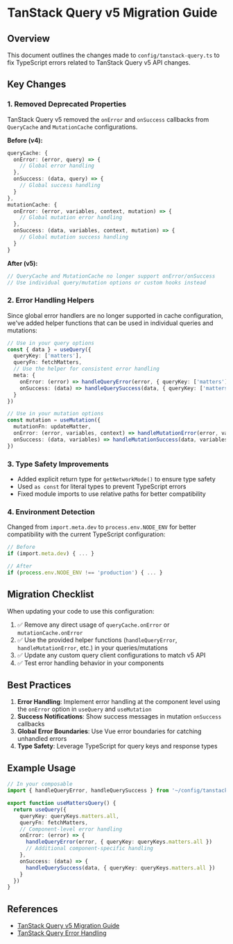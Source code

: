 # TanStack Query v5 Migration Guide

## Overview

This document outlines the changes made to `config/tanstack-query.ts` to fix TypeScript errors related to TanStack Query v5 API changes.

## Key Changes

### 1. Removed Deprecated Properties

TanStack Query v5 removed the `onError` and `onSuccess` callbacks from `QueryCache` and `MutationCache` configurations. 

**Before (v4):**
```typescript
queryCache: {
  onError: (error, query) => {
    // Global error handling
  },
  onSuccess: (data, query) => {
    // Global success handling
  }
},
mutationCache: {
  onError: (error, variables, context, mutation) => {
    // Global mutation error handling
  },
  onSuccess: (data, variables, context, mutation) => {
    // Global mutation success handling
  }
}
```

**After (v5):**
```typescript
// QueryCache and MutationCache no longer support onError/onSuccess
// Use individual query/mutation options or custom hooks instead
```

### 2. Error Handling Helpers

Since global error handlers are no longer supported in cache configuration, we've added helper functions that can be used in individual queries and mutations:

```typescript
// Use in your query options
const { data } = useQuery({
  queryKey: ['matters'],
  queryFn: fetchMatters,
  // Use the helper for consistent error handling
  meta: {
    onError: (error) => handleQueryError(error, { queryKey: ['matters'] }),
    onSuccess: (data) => handleQuerySuccess(data, { queryKey: ['matters'] })
  }
})

// Use in your mutation options
const mutation = useMutation({
  mutationFn: updateMatter,
  onError: (error, variables, context) => handleMutationError(error, variables, context),
  onSuccess: (data, variables) => handleMutationSuccess(data, variables)
})
```

### 3. Type Safety Improvements

- Added explicit return type for `getNetworkMode()` to ensure type safety
- Used `as const` for literal types to prevent TypeScript errors
- Fixed module imports to use relative paths for better compatibility

### 4. Environment Detection

Changed from `import.meta.dev` to `process.env.NODE_ENV` for better compatibility with the current TypeScript configuration:

```typescript
// Before
if (import.meta.dev) { ... }

// After
if (process.env.NODE_ENV !== 'production') { ... }
```

## Migration Checklist

When updating your code to use this configuration:

1. ✅ Remove any direct usage of `queryCache.onError` or `mutationCache.onError`
2. ✅ Use the provided helper functions (`handleQueryError`, `handleMutationError`, etc.) in your queries/mutations
3. ✅ Update any custom query client configurations to match v5 API
4. ✅ Test error handling behavior in your components

## Best Practices

1. **Error Handling**: Implement error handling at the component level using the `onError` option in `useQuery` and `useMutation`
2. **Success Notifications**: Show success messages in mutation `onSuccess` callbacks
3. **Global Error Boundaries**: Use Vue error boundaries for catching unhandled errors
4. **Type Safety**: Leverage TypeScript for query keys and response types

## Example Usage

```typescript
// In your composable
import { handleQueryError, handleQuerySuccess } from '~/config/tanstack-query'

export function useMattersQuery() {
  return useQuery({
    queryKey: queryKeys.matters.all,
    queryFn: fetchMatters,
    // Component-level error handling
    onError: (error) => {
      handleQueryError(error, { queryKey: queryKeys.matters.all })
      // Additional component-specific handling
    },
    onSuccess: (data) => {
      handleQuerySuccess(data, { queryKey: queryKeys.matters.all })
    }
  })
}
```

## References

- [TanStack Query v5 Migration Guide](https://tanstack.com/query/latest/docs/react/guides/migrating-to-v5)
- [TanStack Query Error Handling](https://tanstack.com/query/latest/docs/react/guides/errors)